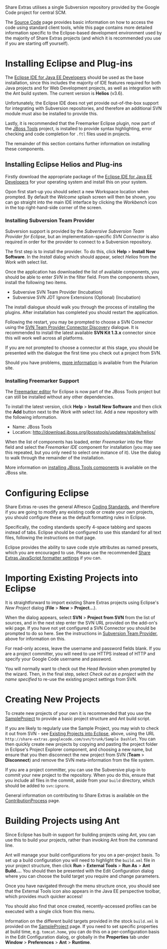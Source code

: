 Share Extras utilises a single Subversion repository provided by the Google Code project for central SCM.

The [Source Code](http://code.google.com/p/share-extras/source/checkout) page provides basic information on how to access the code using standard client tools, while this page contains more detailed information specific to the Eclipse-based development environment used by the majority of Share Extras projects (and which it is recommended you use if you are starting off yourself).

# Installing Eclipse and Plug-ins #

The [Eclipse IDE for Java EE Developers](http://www.eclipse.org/downloads/packages/eclipse-ide-java-ee-developers/heliossr1) should be used as the base installation, since this includes the majority of IDE features required for both Java projects and for Web Development projects, as well as integration with the Ant build system. The current version is **Helios** (v3.6).

Unfortunately, the Eclipse IDE does not yet provide out-of-the-box support for integrating with Subversion repositories, and therefore an additional SVN module must also be installed to provide this.

Lastly, it is recommended that the Freemarker Eclipse plugin, now part of the [JBoss Tools](http://www.jboss.org/tools/) project, is installed to provide syntax highlighting, error checking and code completion for `.ftl` files used in projects.

The remainder of this section contains further information on installing these components.

## Installing Eclipse Helios and Plug-ins ##

Firstly download the appropriate package of the [Eclipse IDE for Java EE Developers](http://www.eclipse.org/downloads/packages/eclipse-ide-java-ee-developers/heliossr1) for your operating system and install this on your system.

Opon first start-up you should select a new Workspace location when prompted. By default the _Welcome_ splash screen will then be shown, you can go straight into the main IDE interface by clicking the _Workbench_ icon in the top right-hand-side corner of the screen.

### Installing Subversion Team Provider ###

Subversion support is provided by the _Subversive Subversion Team Provider for Eclipse_, but an implementation-specific _SVN Connector_ is also required in order for the provider to connect to a Subversion repository.

The first step is to install the provider. To do this, click **Help** > **Install New Software**. In the _Install_ dialog which should appear, select _Helios_ from the _Work with_ select list.

Once the application has downloaded the list of available components, you should be able to enter _SVN_ in the filter field. From the components shown, install the following two items.

  * Subversive SVN Team Provider (Incubation)
  * Subversive SVN JDT Ignore Extensions (Optional) (Incubation)

The install dialogue should walk you through the process of installing the plugins. After installation has completed you should restart the application.

Following the restart, you may be prompted to choose a SVN Connector using the [SVN Team Provider Connector Discovery](http://www.polarion.com/products/svn/subversive/connector_discovery.php) dialogue. It is recommended to install the latest available **SVN Kit 1.3.x** connector since this will work well across all platforms.

If you are not prompted to choose a connector at this stage, you should be presented with the dialogue the first time you check out a project from SVN.

Should you have problems, [more information](http://www.polarion.com/products/svn/subversive/download.php) is available from the Polarion site.

### Installing Freemarker Support ###

The [Freemarker editor](http://freemarker.sourceforge.net/editors.html) for Eclipse is now part of the JBoss Tools project but can still be installed without any other dependencies.

To install the latest version, click **Help** > **Install New Software** and then click the **Add** button next to the _Work with_ select list. Add a new repository with the following information.

  * Name: JBoss Tools
  * Location: http://download.jboss.org/jbosstools/updates/stable/helios/

When the list of components has loaded, enter _Freemarker_ into the filter field and select the _Freemarker IDE_ component for installation (you may see this repeated, but you only need to select one instance of it). Use the dialog to walk through the remainder of the installation.

More information on [installing JBoss Tools components](http://www.jboss.org/tools/download/) is available on the JBoss site.

# Configuring Eclipse #

Share Extras re-uses the general Alfresco [Coding Standards](http://wiki.alfresco.com/wiki/Coding_Standards), and therefore if you are going to modify any existing code or create your own projects, you should configure these as the default formatting rules in Eclipse.

Specifically, the coding standards specify 4-space tabbing and spaces instead of tabs. Eclipse should be configured to use this standard for all text files, following the instructions on that page.

Eclipse provides the ability to save code style attributes as named presets, which you are encouraged to use. Please use the recommended [Share Extras JavaScript formatter settings](JavaScriptFormatterSettings.md) if you can.

# Importing Existing Projects into Eclipse #

It is straightforward to import existing Share Extras projects using Eclipse's _New Project_ dialog (**File** > **New** > **Project...**).

When the dialog appears, select **SVN** > **Project from SVN** from the list of sources, and in the next step enter the SVN URL provided on the add-on's wiki page. If you have not yet configured a SVN Connector you should be prompted to do so here. See the instructions in [Subversion Team Provider](#Installing.md), above for information on this.

For read-only access, leave the username and password fields blank. If you are a project committer, you will need to use HTTPS instead of HTTP and specify your Google Code username and password.

You will normally want to check out the _Head Revision_ when prompted by the wizard. Then, in the final step, select _Check out as a project with the name specified_ to re-use the existing project settings from SVN.

# Creating New Projects #

To create new projects of your own it is recommended that you use the [SampleProject](SampleProject.md) to provide a basic project structure and Ant build script.

If you are likely to regularly use the Sample Project, you may wish to check it out from SVN - see [Existing Projects into Eclipse](#Importing.md), above, using the URL `http://share-extras.googlecode.com/svn/trunk/Sample Dashlet`. You can then quickly create new projects by copying and pasting the project folder in Eclipse's Project Explorer component, and choosing a new name, but ensure that you then disconnect the new project from SVN (**Team** > **Disconnect**) and remove the SVN meta-information from the file system.

If you are a project committer, you can use the Subversive plug-in to commit your new project to the repository. When you do this, ensure that you include all files in the commit, aside from your `build` directory, which should be added to `svn:ignore`.

General information on contributing to Share Extras is available on the [ContributionProcess](ContributionProcess.md) page.

# Building Projects using Ant #

Since Eclipse has built-in support for building projects using Ant, you can use this to build your projects, rather than invoking Ant from the command line.

Ant will manage your build configurations for you on a per-project basis. To set up a build configuration you will need to highlight the `build.xml` file in your project structure, then click **Run** > **External Tools** > **Run As** > **Ant Build...**. You should then be presented with the Edit Configuration dialog where you can choose the build target you require and change parameters.

Once you have navigated through the menu structure once, you should see that the External Tools icon also appears in the Java EE perspective toolbar, which provides much quicker access!

You should also find that once created, recently-accessed profiles can be executed with a single click from this menu.

Information on the different build targets provided in the stock `build.xml` is provided on the [SampleProject](SampleProject.md) page. If you need to set specific properties at build time, e.g. `tomcat.home`, you can do this on a per-configuration basis in the Edit Configuration dialog, or globally in the **Properties** tab under **Window** > **Preferences** > **Ant** > **Runtime**.